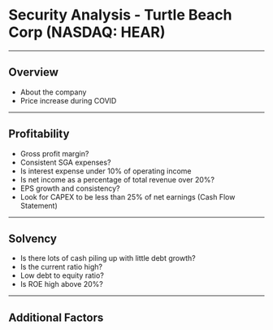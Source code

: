 # Security Analysis - Turtle Beach Corp (NASDAQ: HEAR)
---
## Overview
- About the company
- Price increase during COVID
---
## Profitability
- Gross profit margin?
- Consistent SGA expenses?
- Is interest expense under 10% of operating income
- Is net income as a percentage of total revenue over 20%?
- EPS growth and consistency?
- Look for CAPEX to be less than 25% of net earnings (Cash Flow Statement)
---
## Solvency
- Is there lots of cash piling up with little debt growth?
- Is the current ratio high?
- Low debt to equity ratio?
- Is ROE high above 20%?
---
## Additional Factors
